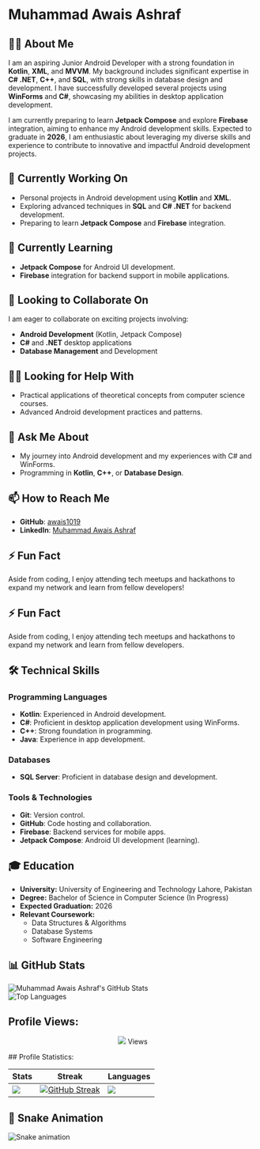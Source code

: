 # Muhammad Awais Ashraf


## 👨‍💻 About Me

I am an aspiring Junior Android Developer with a strong foundation in **Kotlin**, **XML**, and **MVVM**. My background includes significant expertise in **C# .NET**, **C++**, and **SQL**, with strong skills in database design and development. I have successfully developed several projects using **WinForms** and **C#**, showcasing my abilities in desktop application development.

I am currently preparing to learn **Jetpack Compose** and explore **Firebase** integration, aiming to enhance my Android development skills. Expected to graduate in **2026**, I am enthusiastic about leveraging my diverse skills and experience to contribute to innovative and impactful Android development projects.

## 🚀 Currently Working On

- Personal projects in Android development using **Kotlin** and **XML**.
- Exploring advanced techniques in **SQL** and **C# .NET** for backend development.
- Preparing to learn **Jetpack Compose** and **Firebase** integration.

## 🌱 Currently Learning

- **Jetpack Compose** for Android UI development.
- **Firebase** integration for backend support in mobile applications.

## 🤝 Looking to Collaborate On

I am eager to collaborate on exciting projects involving:

- **Android Development** (Kotlin, Jetpack Compose)
- **C#** and **.NET** desktop applications
- **Database Management** and Development

## 🧑‍🏫 Looking for Help With

- Practical applications of theoretical concepts from computer science courses.
- Advanced Android development practices and patterns.

## 💬 Ask Me About

- My journey into Android development and my experiences with C# and WinForms.
- Programming in **Kotlin**, **C++**, or **Database Design**.

## 📫 How to Reach Me

- **GitHub**: [awais1019](https://github.com/awais1019)
- **LinkedIn**: [Muhammad Awais Ashraf](https://www.linkedin.com/in/muhammad-awais-ashraf/)

## ⚡ Fun Fact

Aside from coding, I enjoy attending tech meetups and hackathons to expand my network and learn from fellow developers!

## ⚡ Fun Fact
Aside from coding, I enjoy attending tech meetups and hackathons to expand my network and learn from fellow developers.

## 🛠️ Technical Skills

### Programming Languages
- **Kotlin**: Experienced in Android development.
- **C#**: Proficient in desktop application development using WinForms.
- **C++**: Strong foundation in programming.
- **Java**: Experience in app development.

### Databases
- **SQL Server**: Proficient in database design and development.

### Tools & Technologies
- **Git**: Version control.
- **GitHub**: Code hosting and collaboration.
- **Firebase**: Backend services for mobile apps.
- **Jetpack Compose**: Android UI development (learning).



## 🎓 Education

- **University:** University of Engineering and Technology Lahore, Pakistan
- **Degree:** Bachelor of Science in Computer Science (In Progress)
- **Expected Graduation:** 2026
- **Relevant Coursework:**
  - Data Structures & Algorithms
  - Database Systems
  - Software Engineering

## 📊 GitHub Stats

![Muhammad Awais Ashraf's GitHub Stats](https://github-readme-stats.vercel.app/api?username=awais1019&show_icons=true&theme=radical)  
![Top Languages](https://github-readme-stats.vercel.app/api/top-langs/?username=awais1019&layout=compact&theme=radical)
## Profile Views:
<p align="center"> 
    <img src="https://profile-counter.glitch.me/awais1019/count.svg" />
  Views<br>

</p>
## Profile Statistics:

| Stats                                                                                                                         | Streak                                                                                                                                                                      | Languages                                                                                                                     |
|-------------------------------------------------------------------------------------------------------------------------------|------------------------------------------------------------------------------------------------------------------------------------------------------------------------------|-------------------------------------------------------------------------------------------------------------------------------|
| ![](https://github-profile-summary-cards.vercel.app/api/cards/stats?username=awais1019&theme=react)                            | [![GitHub Streak](https://streak-stats.demolab.com/?user=awais1019&theme=react&hide_border=true&border_radius=32&date_format=j%20M%5B%20Y%5D&ring=888888)](https://git.io/streak-stats) | ![](https://github-profile-summary-cards.vercel.app/api/cards/repos-per-language?username=awais1019&theme=react)               |


## 🐍 Snake Animation

![Snake animation](https://raw.githubusercontent.com/awais1019/awais1019/main/dist/github-contribution-grid-snake.svg)
